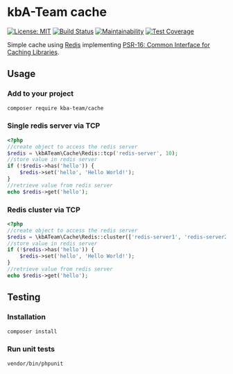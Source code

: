 # kbA-Team cache

[![License: MIT][license-mit]](LICENSE)
[![Build Status][build-status-master]][travis-ci]
[![Maintainability][maintainability-badge]][maintainability]
[![Test Coverage][coverage-badge]][coverage]

Simple cache using [Redis][redis] implementing [PSR-16: Common Interface for Caching Libraries][psr16].

## Usage

### Add to your project

```bash
composer require kba-team/cache
```

### Single redis server via TCP

```php
<?php
//create object to access the redis server
$redis = \kbATeam\Cache\Redis::tcp('redis-server', 10);
//store value in redis server
if (!$redis->has('hello')) {
    $redis->set('hello', 'Hello World!');
}
//retrieve value from redis server
echo $redis->get('hello');
```

### Redis cluster via TCP

```php
<?php
//create object to access the redis server
$redis = \kbATeam\Cache\Redis::cluster(['redis-server1', 'redis-server2'], 10);
//store value in redis server
if (!$redis->has('hello')) {
    $redis->set('hello', 'Hello World!');
}
//retrieve value from redis server
echo $redis->get('hello');
```

## Testing

### Installation

```bash
composer install
```

### Run unit tests

```bash
vendor/bin/phpunit
```

[license-mit]: https://img.shields.io/badge/license-MIT-blue.svg
[build-status-master]: https://travis-ci.org/the-kbA-team/cache.svg?branch=master
[travis-ci]: https://travis-ci.org/the-kbA-team/cache
[maintainability-badge]: https://api.codeclimate.com/v1/badges/96a719b084cfe899e643/maintainability
[maintainability]: https://codeclimate.com/github/the-kbA-team/cache/maintainability
[coverage-badge]: https://api.codeclimate.com/v1/badges/96a719b084cfe899e643/test_coverage
[coverage]: https://codeclimate.com/github/the-kbA-team/cache/test_coverage****
[psr16]: https://www.php-fig.org/psr/psr-16/
[redis]: https://redis.io/
